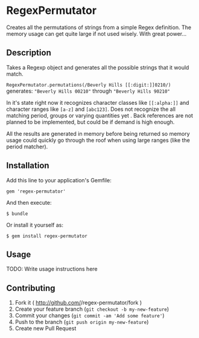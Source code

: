 # RegexPermutator

Creates all the permutations of strings from a simple Regex definition. The memory usage can get quite large if not used wisely. With great power...

## Description

Takes a Regexp object and generates all the possible strings that it would match.

`RegexPermutator.permutations(/Beverly Hills [[:digit:]]0210/)` generates:
`"Beverly Hills 00210"` through `"Beverly Hills 90210"`

In it's state right now it recognizes character classes like `[[:alpha:]]` and character ranges like `[a-z]` and `[abc123]`. Does not recognize the all matching period, groups or varying quantities yet . Back references are not planned to be implemented, but could be if demand is high enough.

All the results are generated in memory before being returned so memory usage could quickly go through the roof when using large ranges (like the period matcher).

## Installation

Add this line to your application's Gemfile:

    gem 'regex-permutator'

And then execute:

    $ bundle

Or install it yourself as:

    $ gem install regex-permutator

## Usage

TODO: Write usage instructions here

## Contributing

1. Fork it ( http://github.com/<my-github-username>/regex-permutator/fork )
2. Create your feature branch (`git checkout -b my-new-feature`)
3. Commit your changes (`git commit -am 'Add some feature'`)
4. Push to the branch (`git push origin my-new-feature`)
5. Create new Pull Request
